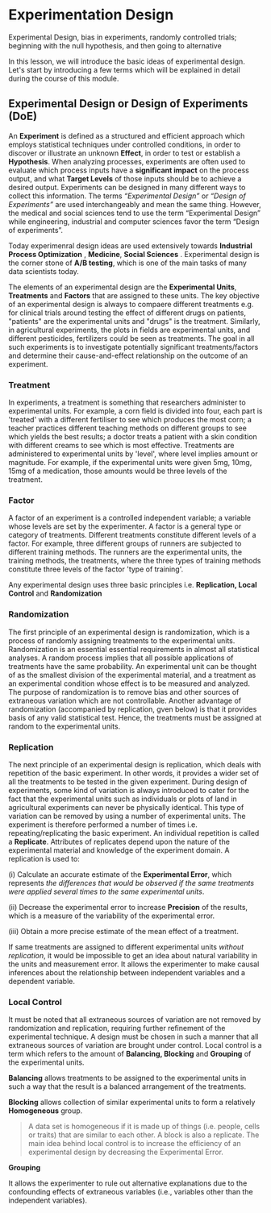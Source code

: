 # Experimentation Design 

Experimental Design, bias in experiments, randomly controlled trials; beginning with the null hypothesis, and then going to alternative

In this lesson, we will introduce the basic ideas of experimental design. Let's start by introducing a few terms which will be explained in detail during the course of this module. 

## Experimental Design or Design of Experiments (DoE)

An **Experiment** is defined as a structured and efficient approach which employs statistical techniques  under controlled conditions, in order to discover or illustrate an unknown **Effect**, in order to test or establish a **Hypothesis**. 
When analyzing processes, experiments are often used to evaluate which process inputs have a **significant impact** on the process output, and what **Target Levels** of those inputs should be to achieve a desired output. Experiments can be designed in many different ways to collect this information. The terms *“Experimental Design”* or *“Design of Experiments”* are used interchangeably and mean the same thing. However, the medical and social sciences tend to use the term “Experimental Design” while engineering, industrial and computer sciences favor the term “Design of experiments”.

Today experimenral design ideas are used extensively towards **Industrial Process Optimization** , **Medicine**, **Social Sciences** . Experimental design is the corner stone of **A/B testing**, which is one of the main tasks of many data scientists today.

The elements of an experimental design are the **Experimental Units**, **Treatments** and **Factors** that are assigned to these units. The key objective of an experimental design is always to compaere different treatments e.g. for clinical trials around testing the effect of different drugs on patients, "patients" are the experimental units and "drugs" is the treatment. Similarly, in agricultural experiments, the plots in fields are experimental units, and different pesticides, fertilizers could be seen as treatments. The goal in all such experiments is to investigate potentially significant treatments/factors and determine their cause-and-effect relationship on the outcome of an experiment. 

### Treatment
In experiments, a treatment is something that researchers administer to experimental units. For example, a corn field is divided into four, each part is 'treated' with a different fertiliser to see which produces the most corn; a teacher practices different teaching methods on different groups to see which yields the best results; a doctor treats a patient with a skin condition with different creams to see which is most effective. Treatments are administered to experimental units by 'level', where level implies amount or magnitude. For example, if the experimental units were given 5mg, 10mg, 15mg of a medication, those amounts would be three levels of the treatment. 

### Factor
A factor of an experiment is a controlled independent variable; a variable whose levels are set by the experimenter.
A factor is a general type or category of treatments. Different treatments constitute different levels of a factor. For example, three different groups of runners are subjected to different training methods. The runners are the experimental units, the training methods, the treatments, where the three types of training methods constitute three levels of the factor 'type of training'. 


Any experimental design uses three basic principles i.e. **Replication, Local Control** and **Randomization**

### Randomization 
The first principle of an experimental design is randomization, which is a process of randomly assigning treatments to the experimental units. Randomization is an essential essential requirements in almost all statistical analyses. A random process implies that all possible applications of treatments have the same probability. An experimental unit can be thought of as the smallest division of the experimental material, and a treatment as an experimental condition whose effect is to be measured and analyzed. The purpose of randomization is to remove bias and other sources of extraneous variation which are not controllable. Another advantage of randomization (accompanied by replication, gven below) is that it provides basis of any valid statistical test. Hence, the treatments must be assigned at random to the experimental units. 

### Replication 
The next principle of an experimental design is replication, which deals with repetition of the basic experiment. In other words, it provides a wider set of all the treatments to be tested in the given experiment. During design of experiments, some kind of variation is always introduced to cater for the fact that the experimental units such as individuals or plots of land in agricultural experiments can never be physically identical. This type of variation can be removed by using a number of experimental units. The experiment is therefore performed a number of times i.e. repeating/replicating the basic experiment. An individual repetition is called a **Replicate**. Attributes of replicates depend upon the nature of the experimental material and knowledge of the experiment domain. A replication is used to:

(i) Calculate an accurate estimate of the **Experimental Error**, which represents *the differences that would be observed if the same treatments were applied several times to the same experimental units*.

(ii) Decrease the experimental error to increase **Precision** of the results, which is a measure of the variability of the experimental error.

(iii) Obtain a more precise estimate of the mean effect of a treatment. 

If same treatments are assigned to different experimental units *without replication*, it would be impossible to get an idea about natural variability in the units and measurement error.  It allows the experimenter to make causal inferences about the relationship between independent variables and a dependent variable.

### Local Control
It must be noted that all extraneous sources of variation are not removed by randomization and replication, requiring further refinement of the experimental technique. A design must be chosen in such a manner that all extraneous sources of variation are brought under control. Local control is a term which refers to the amount of **Balancing, Blocking** and **Grouping** of the experimental units. 

**Balancing** allows treatments to be assigned to the experimental units in such a way that the result is a balanced arrangement of the treatments. 

**Blocking** allows collection of similar experimental units to form a relatively **Homogeneous** group.
> A data set is homogeneous if it is made up of things (i.e. people, cells or traits) that are similar to each other.
A block is also a replicate. The main idea behind local control is to increase the efficiency of an experimental design by decreasing the Experimental Error. 

**Grouping** 

It allows the experimenter to rule out alternative explanations due to the confounding effects of extraneous variables (i.e., variables other than the independent variables).


